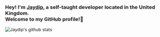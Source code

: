 ### Hey! I'm [Jaydip](https://2eggs.me), a self-taught developer located in the United Kingdom. <br /> Welcome to my GitHub profile!👋
![Jaydip's github stats](https://github-readme-stats.vercel.app/api?username=killaboi&theme=radical&show_icons=true)
<br />
<br />


